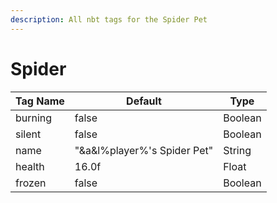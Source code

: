 ```yaml
---
description: All nbt tags for the Spider Pet
---
```



# Spider

| Tag Name     | Default                                                            | Type                                         |
| - | - | - |
| burning | false | Boolean |
| silent | false | Boolean |
| name | "&a&l%player%'s Spider Pet" | String |
| health | 16.0f | Float |
| frozen | false | Boolean |
